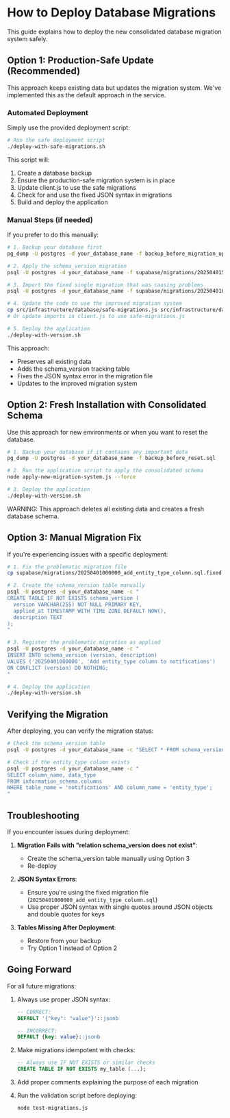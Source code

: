 # How to Deploy Database Migrations

This guide explains how to deploy the new consolidated database migration system safely.

## Option 1: Production-Safe Update (Recommended)

This approach keeps existing data but updates the migration system. We've implemented this as the default approach in the service.

### Automated Deployment

Simply use the provided deployment script:

```bash
# Run the safe deployment script
./deploy-with-safe-migrations.sh
```

This script will:
1. Create a database backup
2. Ensure the production-safe migration system is in place
3. Update client.js to use the safe migrations
4. Check for and use the fixed JSON syntax in migrations
5. Build and deploy the application

### Manual Steps (if needed)

If you prefer to do this manually:

```bash
# 1. Backup your database first
pg_dump -U postgres -d your_database_name -f backup_before_migration_update.sql

# 2. Apply the schema_version migration
psql -U postgres -d your_database_name -f supabase/migrations/20250401500000_create_schema_version.sql

# 3. Import the fixed single migration that was causing problems
psql -U postgres -d your_database_name -f supabase/migrations/20250401000000_add_entity_type_column.sql

# 4. Update the code to use the improved migration system
cp src/infrastructure/database/safe-migrations.js src/infrastructure/database/migrations.js
# Or update imports in client.js to use safe-migrations.js

# 5. Deploy the application
./deploy-with-version.sh
```

This approach:
- Preserves all existing data
- Adds the schema_version tracking table
- Fixes the JSON syntax error in the migration file
- Updates to the improved migration system

## Option 2: Fresh Installation with Consolidated Schema

Use this approach for new environments or when you want to reset the database.

```bash
# 1. Backup your database if it contains any important data
pg_dump -U postgres -d your_database_name -f backup_before_reset.sql

# 2. Run the application script to apply the consolidated schema
node apply-new-migration-system.js --force

# 3. Deploy the application
./deploy-with-version.sh
```

WARNING: This approach deletes all existing data and creates a fresh database schema.

## Option 3: Manual Migration Fix

If you're experiencing issues with a specific deployment:

```bash
# 1. Fix the problematic migration file
cp supabase/migrations/20250401000000_add_entity_type_column.sql.fixed supabase/migrations/20250401000000_add_entity_type_column.sql

# 2. Create the schema_version table manually
psql -U postgres -d your_database_name -c "
CREATE TABLE IF NOT EXISTS schema_version (
  version VARCHAR(255) NOT NULL PRIMARY KEY,
  applied_at TIMESTAMP WITH TIME ZONE DEFAULT NOW(),
  description TEXT
);
"

# 3. Register the problematic migration as applied
psql -U postgres -d your_database_name -c "
INSERT INTO schema_version (version, description) 
VALUES ('20250401000000', 'Add entity_type column to notifications')
ON CONFLICT (version) DO NOTHING;
"

# 4. Deploy the application
./deploy-with-version.sh
```

## Verifying the Migration

After deploying, you can verify the migration status:

```bash
# Check the schema_version table
psql -U postgres -d your_database_name -c "SELECT * FROM schema_version ORDER BY applied_at;"

# Check if the entity_type column exists
psql -U postgres -d your_database_name -c "
SELECT column_name, data_type 
FROM information_schema.columns 
WHERE table_name = 'notifications' AND column_name = 'entity_type';
"
```

## Troubleshooting

If you encounter issues during deployment:

1. **Migration Fails with "relation schema_version does not exist"**:
   - Create the schema_version table manually using Option 3
   - Re-deploy

2. **JSON Syntax Errors**:
   - Ensure you're using the fixed migration file (`20250401000000_add_entity_type_column.sql`)
   - Use proper JSON syntax with single quotes around JSON objects and double quotes for keys

3. **Tables Missing After Deployment**:
   - Restore from your backup
   - Try Option 1 instead of Option 2

## Going Forward

For all future migrations:

1. Always use proper JSON syntax:
   ```sql
   -- CORRECT:
   DEFAULT '{"key": "value"}'::jsonb
   
   -- INCORRECT:
   DEFAULT {key: value}::jsonb
   ```

2. Make migrations idempotent with checks:
   ```sql
   -- Always use IF NOT EXISTS or similar checks
   CREATE TABLE IF NOT EXISTS my_table (...);
   ```

3. Add proper comments explaining the purpose of each migration

4. Run the validation script before deploying:
   ```bash
   node test-migrations.js
   ```
